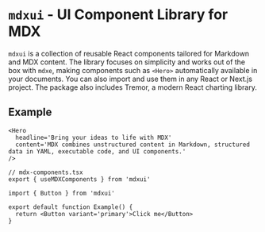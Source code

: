 # `mdxui` - UI Component Library for MDX

`mdxui` is a collection of reusable React components tailored for Markdown and MDX content. The library focuses on simplicity and works out of the box with `mdxe`, making components such as `<Hero>` automatically available in your documents. You can also import and use them in any React or Next.js project. The package also includes Tremor, a modern React charting library.

## Example

```mdx
<Hero
  headline='Bring your ideas to life with MDX'
  content='MDX combines unstructured content in Markdown, structured data in YAML, executable code, and UI components.'
/>
```

```tsx
// mdx-components.tsx
export { useMDXComponents } from 'mdxui'
```

```tsx
import { Button } from 'mdxui'

export default function Example() {
  return <Button variant='primary'>Click me</Button>
}
```

